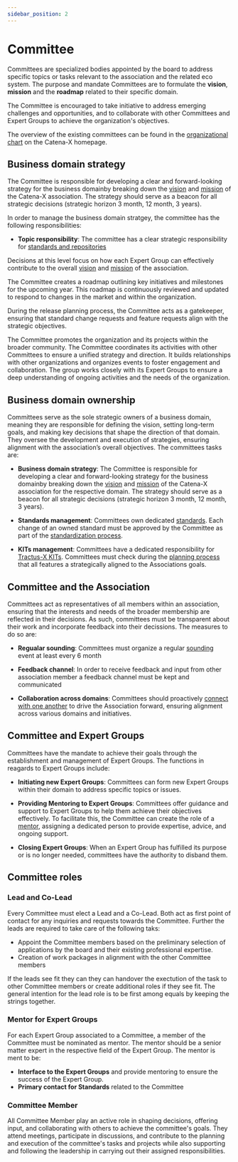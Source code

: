 ```yaml
---
sidebar_position: 2
---
```


# Committee

Committees are specialized bodies appointed by the board to address specific topics or tasks relevant to the association and the related eco system. The purpose and mandate Committees are to formulate the **vision**, **mission** and the **roadmap** related to their specific domain.

The Committee  is encouraged to take initiative to address emerging challenges and opportunities, and to collaborate with other Committees and Expert Groups to achieve the organization's objectives.

The overview of the existing committees can be found in the [organizational chart](https://catena-x.net/fileadmin/user_upload/06_Ueber_uns/Ueber_uns_der_Verein/Catena-X_Organization_Chart.pdf) on the Catena-X homepage.

## Business domain strategy

The Committee is responsible for developing a clear and forward-looking strategy for the business domainby breaking down the [vision](https://catena-x.net/en/vision) and [mission](https://catena-x.net/en/benefits) of the Catena-X association. The strategy should serve as a beacon for all strategic decisions (strategic horizon 3 month, 12 month, 3 years).

In order to manage the business domain stratgey, the committee has the following responsibilities:

- **Topic responsibility**: The committee has a clear strategic responsibility for [standards and repositories](https://bcgcatenax.sharepoint.com/:x:/r/sites/MitgliederbereichMemberArea_Catena-XAutomotiveNetworke.V/_layouts/15/Doc2.aspx?action=edit&sourcedoc=%7B9f834319-f51e-468c-8e69-1da76f8b50c6%7D&wdOrigin=TEAMS-MAGLEV.teamsSdk_ns.rwc&wdExp=TEAMS-TREATMENT&wdhostclicktime=1720772259595&web=1)

Decisions at this level focus on how each Expert Group can effectively contribute to the overall [vision](https://catena-x.net/en/vision) and [mission](https://catena-x.net/en/benefits) of the association.

The Committee creates a roadmap outlining key initiatives and milestones for the upcoming year. This roadmap is continuously reviewed and updated to respond to changes in the market and within the organization.

During the release planning process, the Committee acts as a gatekeeper, ensuring that standard change requests and feature requests align with the strategic objectives.

The Committee promotes the organization and its projects within the broader community. The Committee coordinates its activities with other Committees to ensure a unified strategy and direction. It builds relationships with other organizations and organizes events to foster engagement and collaboration. The group works closely with its Expert Groups to ensure a deep understanding of ongoing activities and the needs of the organization.

## Business domain ownership

Committees serve as the sole strategic owners of a business domain, meaning they are responsible for defining the vision, setting long-term goals, and making key decisions that shape the direction of that domain. They oversee the development and execution of strategies, ensuring alignment with the association’s overall objectives. The committees tasks are:

- **Business domain strategy**: The Committee is responsible for developing a clear and forward-looking strategy for the business domainby breaking down the [vision](https://catena-x.net/en/vision) and [mission](https://catena-x.net/en/benefits) of the Catena-X association for the respective domain. The strategy should serve as a beacon for all strategic decisions (strategic horizon 3 month, 12 month, 3 years).

- **Standards management**: Committees own dedicated [standards](https://bcgcatenax.sharepoint.com/:x:/r/sites/MitgliederbereichMemberArea_Catena-XAutomotiveNetworke.V/_layouts/15/Doc2.aspx?action=edit&sourcedoc=%7B9f834319-f51e-468c-8e69-1da76f8b50c6%7D&wdOrigin=TEAMS-MAGLEV.teamsSdk_ns.rwc&wdExp=TEAMS-TREATMENT&wdhostclicktime=1720772259595&web=1). Each change of an owned standard must be approved by the Committee as part of the [standardization process](../../process-structure/cx-from-idea-to-standard.md).

- **KITs management**: Committees have a dedicated responsibility for [Tractus-X KITs](https://eclipse-tractusx.github.io/Kits). Committees must check during the [planning process](../../process-structure/tx-from-idea-to-production.md) that all features a strategically aligned to the Associations goals.

## Committee and the Association

Committees act as representatives of all members within an association, ensuring that the interests and needs of the broader membership are reflected in their decisions. As such, committees must be transparent about their work and incorporate feedback into their decissions. The measures to do so are:

- **Regualar sounding**: Committees must organize a regular [sounding](../../process-structure/association-general.md#committee-sounding) event at least every 6 month

- **Feedback channel**: In order to receive feedback and input from other association member a feedback channel must be kept and communicated

- **Collaboration across domains**: Committees should proactively [connect with one another](../../process-structure/association-general.md) to drive the Association forward, ensuring alignment across various domains and initiatives.

## Committee and Expert Groups

Committees have the mandate to achieve their goals through the establishment and management of Expert Groups. The functions in reagards to Expert Groups include:

- **Initiating new Expert Groups**: Committees can form new Expert Groups within their domain to address specific topics or issues.

- **Providing Mentoring to Expert Groups**: Committees offer guidance and support to Expert Groups to help them achieve their objectives effectively. To facilitate this, the Committee can create the role of a [mentor](#mentor-for-expert-groups), assigning a dedicated person to provide expertise, advice, and ongoing support.

- **Closing Expert Groups**: When an Expert Group has fulfilled its purpose or is no longer needed, committees have the authority to disband them.

## Committee roles

### Lead and Co-Lead

Every Committee must elect a Lead and a Co-Lead. Both act as first point of contact for any inquiries and requests towards the Committee. Further the leads are required to take care of the following taks:

- Appoint the Committee members based on the preliminary selection of applications by the board and their existing professional expertise.
- Creation of work packages in alignment with the other Committee members

If the leads see fit they can they can handover the exectution of the task to other Committee members or create additional roles if they see fit. The general intention for the lead role is to be first among equals by keeping the strings together.

### Mentor for Expert Groups

For each Expert Group associated to a Committee, a member of the Committee must be nominated as mentor. The mentor should be a senior matter expert in the respective field of the Expert Group. The mentor is ment to be:

- **Interface to the Expert Groups** and provide mentoring to ensure the success of the Expert Group.
- **Primary contact for Standards** related to the Committee

### Committee Member

All Committee Member play an active role in shaping decisions, offering input, and collaborating with others to achieve the committee's goals. They attend meetings, participate in discussions, and contribute to the planning and execution of the committee's tasks and projects while also supporting and following the leadership in carrying out their assigned responsibilities.
<!-- to be added to process descriptions
### Release Process Management

- Guide the Release Process, including:
  - Oversee [Release Planning and Refinement](https://github.com/orgs/catenax-eV/projects/28/views/2) tasks for Catena-X expert groups and Tractus-X developer teams
  - drive the defined tasks [Eclipse Tractus-X Board](https://github.com/orgs/eclipse-tractusx/projects/26/views/28)
  - Track progress of development
  - Approve the feature against Tractus-X Release Guidelines ([TRG](https://eclipse-tractusx.github.io/docs/release)) before it will be delegated for final approval to the comitter
  - Review each feature's "Definition of Entry" (feature template defining acceptance criteria)
  - Review each feature's "Definition of Done" (Quality Gate GIT Issue)
-->